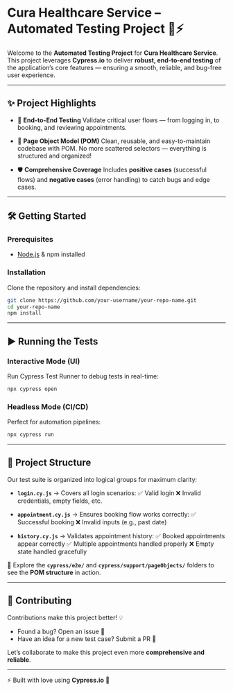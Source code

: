 # Cura Healthcare Service – Automated Testing Project 🧪⚡

Welcome to the **Automated Testing Project** for **Cura Healthcare Service**.
This project leverages **Cypress.io** to deliver **robust, end-to-end testing** of the application’s core features — ensuring a smooth, reliable, and bug-free user experience.

---

## ✨ Project Highlights

* 🚀 **End-to-End Testing**
  Validate critical user flows — from logging in, to booking, and reviewing appointments.

* 📂 **Page Object Model (POM)**
  Clean, reusable, and easy-to-maintain codebase with POM. No more scattered selectors — everything is structured and organized!

* 🛡️ **Comprehensive Coverage**
  Includes **positive cases** (successful flows) and **negative cases** (error handling) to catch bugs and edge cases.

---

## 🛠 Getting Started

### **Prerequisites**

* [Node.js](https://nodejs.org/) & npm installed

### **Installation**

Clone the repository and install dependencies:

```bash
git clone https://github.com/your-username/your-repo-name.git
cd your-repo-name
npm install
```

---

## ▶️ Running the Tests

### **Interactive Mode (UI)**

Run Cypress Test Runner to debug tests in real-time:

```bash
npx cypress open
```

### **Headless Mode (CI/CD)**

Perfect for automation pipelines:

```bash
npx cypress run
```

---

## 📂 Project Structure

Our test suite is organized into logical groups for maximum clarity:

* **`login.cy.js`** → Covers all login scenarios:
  ✅ Valid login
  ❌ Invalid credentials, empty fields, etc.

* **`appointment.cy.js`** → Ensures booking flow works correctly:
  ✅ Successful booking
  ❌ Invalid inputs (e.g., past date)

* **`history.cy.js`** → Validates appointment history:
  ✅ Booked appointments appear correctly
  ✅ Multiple appointments handled properly
  ❌ Empty state handled gracefully

🔎 Explore the **`cypress/e2e/`** and **`cypress/support/pageObjects/`** folders to see the **POM structure** in action.

---

## 🤝 Contributing

Contributions make this project better! 💡

* Found a bug? Open an issue 🐛
* Have an idea for a new test case? Submit a PR 📌

Let’s collaborate to make this project even more **comprehensive and reliable**.

---

⚡ Built with love using **Cypress.io** 🧪

